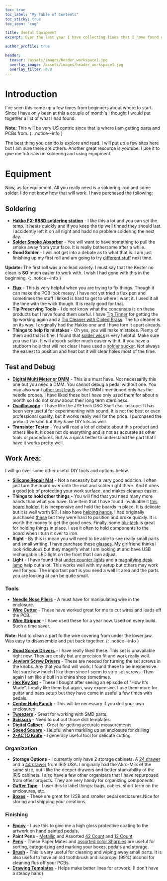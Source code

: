 ```yaml
---
toc: true
toc_label: "My Table of Contents"
toc_sticky: true
toc_icon: "cog"

title: Useful Equipment
excerpt: Over the last year I have collecting links that I have found useful. Hopefully you will too.

author_profile: true

header:
  teaser: /assets/images/header_workspace1.jpg
  overlay_image: /assets/images/header_workspace1.jpg
  overlay_filter: 0.8
---
```


# Introduction

I've seen this come up a few times from beginners about where to start. Since I have only been at this a couple of month's I thought I would put together a list of what I had found. 

**Note:** This will be very US centric since that is where I am getting parts and PCBs from.
{: .notice--info }

The best thing you can do is explore and read. I will put up a few sites here but I am sure there are others. Another great resource is youtube. I use it to give me tutorials on soldering and using equipment.

# Equipment

Now, as for equipment. All you really need is a soldering iron and some solder. I do not know how that will work. I have purchased the following:

## Soldering

* **[Hakko FX-888D soldering station](https://amzn.to/2MlvLG6)** - I like this a lot and you can set the temp. It heats quickly and if you keep the tip well tinned they should last. I accidently left it on all night and hadd no problem soldering the next day.
* **[Solder Smoke Absorber](https://amzn.to/2Npwred)** - You will want to have something to pull the smoke away from your face. It is really bothersome after a while.
* **Good Solder** - I will not get into a debate as to what that is. I am just finishing up my first roll and am going to try [different stuff](https://amzn.to/2P6b8Pa) next time. 

**Update:** The first roll was a no lead variety. I must say that the Kester no clean is **SO** much easier to work with. I wish I had gone with this in the beginning.
{: .notice--info }

* **[Flux](https://amzn.to/3pMeNym)** - This is very helpful when you are trying to fix things. Though it can make the PCB look messy. I have not yet tried a flux pen and sometimes the stuff i linked is hard to get to where I want it. I used it all the time with the wick though. It is really good for that.
* **Tip Preserving Tools** - I do not know what the concensus is on these products but I have found them useful. I have [Tip Tinner](https://amzn.to/3bwLU42) for getting the tip working again and a [Tip Cleaner with Cioled Brass](https://amzn.to/2NTKRTH). The tip cleaner is on its way. I originally had the Hakko one and I have torn it apart already.
* **Things to help fix mistakes** - Oh yes, you will make mistakes. Plenty of them and that is fine. I found that [solder wick](https://amzn.to/2NvzHEA) is very helpful. Make sure you use flux. It will absorb solder much easier with it. If you have a stubborn hole that will not clear I have used a [solder sucker](https://amzn.to/3bvXNr0). Not always the easiest to position and heat but it will clear holes most of the time.

## Test and Debug 

* **[Digital Multi Meter or DMM](https://amzn.to/2ZKM8PE)** - This is a must have. Not necessarily this one but you need a DMM. You cannot debug a pedal without one. You may also want [other test leads](httphttps://amzn.to/2NygEtp) as the DMM i mentioned only has the needle probes. I have liked these but I have only used them for about a month so I do not know about their long term sterdiness.
* **[Oscilloscope](https://amzn.to/3dDXTzg)** - I have like the JYETech DSO Shell oscilloscope. It has been very useful for experimenting with sound. It is not the best or even professional quality, but it works really well for the price. I purchased the prebuilt version but they have DIY kits as well.
* **[Transistor Tester](https://amzn.to/2P0arXr)** - You will read a lot of debate about this product and others like it. It does not do everything and is not as accurate as other tools or procedures. But as a quick tester to understand the part that I have it works pretty well.

## Work Area:

I will go over some other useful DIY tools and options below.

* **[Silicone Repair Mat](https://amzn.to/2NQE2lG)** - Not a necessity but a very good addition. I often just turn the board over onto the mat and solder right there. And it does a good job of protecting your work surface, and makes cleanup easier.
* **Things to hold other things** - You will find that you need many more hands than what you have. One Item that I have found invaluable it [this board holder](https://amzn.to/3skoVzR). It is inexpensive and hold the boards in place. It is delicate but it is well worth $11. I also have [helping hands](https://amzn.to/3ksuk5r). I had originally purchased [these](https://amzn.to/3khisCT) but they were hard to position and broke quickly. It is worth the money to get the good ones. Finally, some [blu-tack](https://amzn.to/3dJfN3J) is great for holding things in place. I use it often to hold components to the board when I turn it over to iron.
* **Sight** - By this is mean you will need to be able to see really small parts and small writing. I have purchase these [glasses](https://amzn.to/2NUmJA4). My girlfriend thinks I look ridiculous but they magnify what I am looking at and have USB rechargable LED light on the front that I can adjust. 
* **Light** - I have found that [under counter lights](https://amzn.to/2OWKFmY) and a [magnifying desk lamp](https://amzn.to/3shCS1B) help out a lot. This works well with my setup but others may work well for you. The important part is you need a well lit area and the parts you are looking at can be quite small. 

### Tools 

* **[Needle Nose Pliers](https://amzn.to/3bBApbq)** - A must have for manipulating wire in the enclosure.
* **[Wire Cutter](https://amzn.to/3uyISVN)** - These have worked great for me to cut wires and leads off the PCB.
* **[Wire Stripper](https://amzn.to/37BwF8P)** - I have used these for a year now. Used on every build. Such a time saver. 

**Note:** Had to clean a part fo the wire covering from under the lower jaw. Was easy to disassemble and put back together.
{: .notice--info }

* **[Good Screw Drivers](https://amzn.to/3sitKd2)** - I have really liked these. This set is unavailable right now. They are costly but are precision fit and work really well.
* **[Jewlers Screw Drivers](https://amzn.to/3qOgxbD)** - These are needed for turning the set screws in the knobs. Any that you find will work. I found these to be inexpensive. Not sure how much I like them since I seem to strip set screws. Then again I am like a bull in a china shop sometimes.
* **[Hex Key Set](https://amzn.to/3bvv59y)** - These I bought after seeing an episode of "How It's Made". I really like them but again, way expensive. I use them more for guitar and bass setup but they have come in useful a few times with pedals. 
* **[Center Hole Punch](https://amzn.to/2ZFHUIU)** - This will be necessary if you drill your own enclosures
* **[Tweezers](https://amzn.to/2NyijiD)** - Great for working with SMD parts.
* **[Scissors](https://amzn.to/3pN0gCq)** - Need to cut out those drill templates.
* **[Digital Caliper](https://amzn.to/3upqa2t)** - Great for getting accurate measurements
* **[Speed Square](https://amzn.to/3bwiJxX)** - Helpful when markling up an enclosure for drilling
* **[X-ACTO Knife](https://amzn.to/3uyJkTZ)** - I generally useful tool for delicate cutting.

### Organization

* **Storage Options** - I currently only have 2 storage cabinets. A [24 drawer](https://amzn.to/2ZKOpdm) and a [44 drawer](https://amzn.to/2ZFIIgU) from IRIS USA. I originally had the Akro-Mils of the same size, but I like the deeper drawers and better stackability of the IRIS cabinets. I also have a few other organizers that I have repurposed from other projects. They are very handy for organizing components.
* **[Gaffer Tape](https://amzn.to/3pP0WXX)** - I user this to label things: bags, cables, short term on the enclosures, etc.
* **[Boxes](https://amzn.to/3pIrj1z )** - These are great for 125B and smaller pedal enclosures.Nice for storing and shipping your creations.

### Finishing

* **[Epoxy](https://amzn.to/37Hhqvb)** - I use this to give me a high gloss protective coating to the artwork on hand painted pedals.
* **Paint Pens** - [Metallic](https://amzn.to/3uly0KJ) and Assorted [42 Count](https://amzn.to/3pN2QIF) and [12 Count](https://amzn.to/3usyj6f)
* **[Pens](https://amzn.to/3aJvWnY)** - These Paper Mates and [assorted color Sharpies](https://amzn.to/2P7cVU8) are useful for sorting, categorizing and marking your boxes, pedals and storage.
* **[Brush](https://amzn.to/2P22Zet)** - This is very useful for cleaning and wiping away small parts. It is also useful to have an old toothbrush and isopropyl (99%) alcohol for cleaning flus off your PCBs.
* **[Drawing Templates](https://amzn.to/3bAyKTw)** - Helps make better lines for artwork. (I don't have a steady hand)

